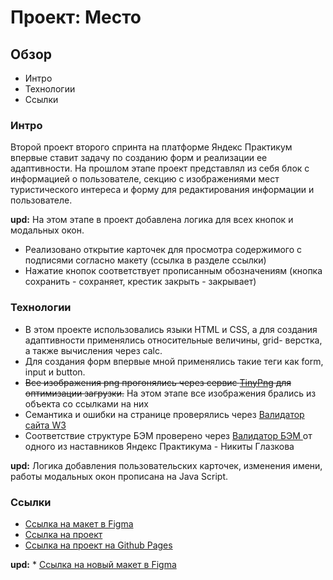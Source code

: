 # Проект: Место

## Обзор
* Интро
* Технологии
* Ссылки



### Интро

Второй проект второго спринта на платформе Яндекс Практикум впервые ставит задачу по созданию форм и реализации ее адаптивности.
На прошлом этапе проект представлял из себя блок с информацией о пользователе, секцию с изображениями мест туристического интереса и форму для редактирования информации и пользователе.

**upd:** На этом этапе в проект добавлена логика для всех кнопок и модальных окон. 
* Реализовано открытие карточек для просмотра содержимого с подписями согласно макету (ссылка в разделе ссылки)
* Нажатие кнопок соответствует прописанным обозначениям (кнопка сохранить - сохраняет, крестик закрыть - закрывает)


### Технологии
* В этом проекте использовались языки HTML и CSS, а для создания адаптивности применялись относительные величины, grid- верстка, а также вычисления через calc.
* Для создания форм впервые мной применялись такие теги как form, input и button.
* ~~Все изображения png прогонялись через сервис [TinyPng](https://tinypng.com/) для оптимизации загрузки.~~ На этом этапе все изображения брались из объекта со ссылками на них
* Семантика и ошибки на странице проверялись через [Валидатор сайта W3](https://validator.w3.org/) 
* Соответствие структуре БЭМ проверено через [Валидатор БЭМ ](https://nglazov.github.io/bem-validator-page/) от одного из наставников Яндекс Практикума - Никиты Глазкова

**upd:** Логика добавления пользовательских карточек, изменения имени, работы модальных окон прописана на Java Script.

### Ссылки

* [Ссылка на макет в Figma](https://www.figma.com/file/2cn9N9jSkmxD84oJik7xL7/JavaScript.-Sprint-4?node-id=0%3A1)
* [Ссылка на проект ](https://github.com/pazinmd/mesto-project)
* [Ссылка на проект на Github Pages](https://pazinmd.github.io/mesto-project/)

**upd:** * [Ссылка на новый макет в Figma](https://www.figma.com/file/bjyvbKKJN2naO0ucURl2Z0/JavaScript.-Sprint-5?node-id=0%3A1)

